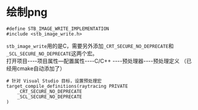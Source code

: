 # 绘制png
```添加必要的宏
#define STB_IMAGE_WRITE_IMPLEMENTATION
#include <stb_image_write.h>
```
`stb_image_write`用的是C，需要另外添加`_CRT_SECURE_NO_DEPRECATE`和`_SCL_SECURE_NO_DEPRECATE`这两个宏。\
打开项目----项目属性—配置属性----C/C++ ----预处理器----预处理定义
（已经用cmake自动添加了）

```
# 针对 Visual Studio 目标，设置预处理宏
target_compile_definitions(raytracing PRIVATE
    _CRT_SECURE_NO_DEPRECATE
    _SCL_SECURE_NO_DEPRECATE
)
```